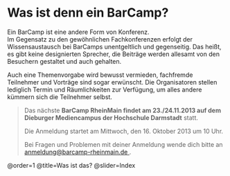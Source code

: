 # Was ist denn ein BarCamp?

Ein BarCamp ist eine andere Form von Konferenz.<br> Im Gegensatz zu den gewöhnlichen Fachkonferenzen
erfolgt der Wissensaustausch bei BarCamps unentgeltlich und gegenseitig. Das heißt, es gibt keine
designierten Sprecher, die Beiträge werden allesamt von den Besuchern gestaltet und auch gehalten. 

Auch eine Themenvorgabe wird bewusst vermieden, fachfremde Teilnehmer und Vorträge sind sogar erwünscht.
Die Organisatoren stellen lediglich Termin und Räumlichkeiten zur Verfügung, um alles andere kümmern
sich die Teilnehmer selbst.

> Das nächste **BarCamp RheinMain findet am 23./24.11.2013 auf dem Dieburger Mediencampus der Hochschule Darmstadt** statt.
>
> Die Anmeldung startet am Mittwoch, den 16. Oktober 2013 um 10 Uhr.
>
> Bei Fragen und Problemen mit deiner Anmeldung wende dich bitte an [anmeldung@barcamp-rheinmain.de
](mailto:anmeldung@barcamp-rheinmain.de).

@order=1
@title=Was ist das?
@slider=Index
